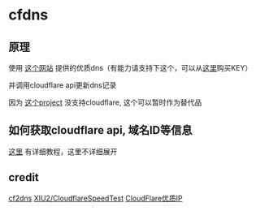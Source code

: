 # cfdns
## 原理
使用 [这个网站](https://stock.hostmonit.com/CloudFlareYes) 提供的优质dns（有能力请支持下这个，可以从[这里](https://shop.hostmonit.com)购买KEY）

并调用cloudflare api更新dns记录

因为 [这个project](https://github.com/ddgth/cf2dns) 没支持cloudflare, 这个可以暂时作为替代品

## 如何获取cloudflare api, 域名ID等信息

[这里](https://github.com/XIU2/CloudflareSpeedTest/issues/40) 有详细教程，这里不详细展开

## credit
[cf2dns](https://github.com/ddgth/cf2dns)
[XIU2/CloudflareSpeedTest](https://github.com/XIU2/CloudflareSpeedTest)
[CloudFlare优质IP](https://stock.hostmonit.com/CloudFlareYes)
